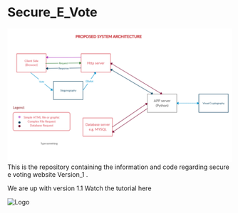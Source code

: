 # Secure_E_Vote

![Logo](dfd%2C%20use%20case%2C%20sequential%2C%20ER%20diagrams/psa.png)
This is the repository containing the information and code regarding secure e voting website Version_1 .

We are up with version 1.1
Watch the tutorial here

![Logo](https://youtu.be/rRCgPY5vrzo)
